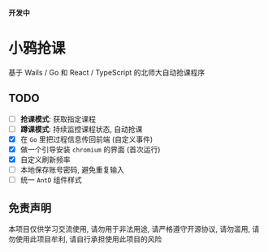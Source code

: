 **开发中**

# 小鸦抢课
基于 Wails / Go 和 React / TypeScript 的北师大自动抢课程序

## TODO
- [ ] **抢课模式**: 获取指定课程
- [ ] **蹲课模式**: 持续监控课程状态, 自动抢课
- [x] 在 `Go` 里把过程信息传回前端 (自定义事件)
- [x] 做一个引导安装 `chromium` 的界面 (首次运行)
- [x] 自定义刷新频率
- [ ] 本地保存账号密码, 避免重复输入
- [ ] 统一 `AntD` 组件样式

## 免责声明
本项目仅供学习交流使用, 请勿用于非法用途, 请严格遵守开源协议, 请勿滥用, 请勿使用此项目牟利, 请自行承担使用此项目的风险

